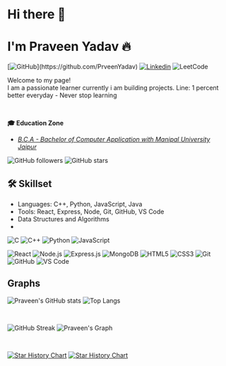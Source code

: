 # Hi there 👋

# I'm Praveen Yadav 🔥  

[![GitHub](https://img.shields.io/badge/-GitHub-2F2F2F?style=flat&logo=github&logoColor=white&link=[https://github.com/PrveenYadav](https://github.com/PrveenYadav))](https://github.com/PrveenYadav)
[![Linkedin](https://img.shields.io/badge/-LinkedIn-306EA8?style=flat&logo=Linkedin&logoColor=white&link=https://www.linkedin.com/in/prveen-yadav/)](https://www.linkedin.com/in/prveen-yadav/) 
![LeetCode](https://leetcode.com/u/prveen_yadav/)

Welcome to my page!  
I am a passionate learner currently i am building projects.
Line: 1 percent better everyday - Never stop learning

<br>

<b>🎓 Education Zone</b>
- *[B.C.A - Bachelor of Computer Application with Manipal University Jaipur]([https://jaipur.manipal.edu/](https://jaipur.manipal.edu/))*

![GitHub followers](https://img.shields.io/github/followers/PrveenYadav?label=Followers&style=social)
![GitHub stars](https://img.shields.io/github/stars/PrveenYadav?affiliations=OWNER%2CCOLLABORATOR&style=social)

## 🛠️ Skillset
- Languages: C++, Python, JavaScript, Java
- Tools: React, Express, Node, Git, GitHub, VS Code
- Data Structures and Algorithms
- 
![C](https://img.shields.io/badge/C-00599C?style=for-the-badge&logo=c&logoColor=white)
![C++](https://img.shields.io/badge/C++-00599C?logo=c%2b%2b&logoColor=white)
![Python](https://img.shields.io/badge/Python-3776AB?logo=python&logoColor=white)
![JavaScript](https://img.shields.io/badge/JavaScript-F7DF1E?logo=javascript&logoColor=black)

![React](https://img.shields.io/badge/React-61DAFB?logo=react&logoColor=white)
![Node.js](https://img.shields.io/badge/Node.js-339933?logo=nodedotjs&logoColor=white)
![Express.js](https://img.shields.io/badge/Express.js-000000?logo=express&logoColor=white)
![MongoDB](https://img.shields.io/badge/MongoDB-47A248?logo=mongodb&logoColor=white)
![HTML5](https://img.shields.io/badge/HTML5-E34F26?logo=html5&logoColor=white)
![CSS3](https://img.shields.io/badge/CSS3-1572B6?logo=css3&logoColor=white)
![Git](https://img.shields.io/badge/Git-F05032?logo=git&logoColor=white)
![GitHub](https://img.shields.io/badge/GitHub-181717?logo=github&logoColor=white)
![VS Code](https://img.shields.io/badge/VS%20Code-007ACC?logo=visual-studio-code&logoColor=white)

## Graphs
![Praveen's GitHub stats](https://github-readme-stats.vercel.app/api?username=PrveenYadav&show_icons=true&theme=radical)
![Top Langs](https://github-readme-stats.vercel.app/api/top-langs/?username=PrveenYadav&layout=compact&theme=dark)

<br>

![GitHub Streak](https://streak-stats.demolab.com/?user=PrveenYadav&theme=dark)
![Praveen's Graph](https://github-readme-activity-graph.vercel.app/graph?username=PrveenYadav&theme=react-dark)

<br>

[![Star History Chart](https://api.star-history.com/svg?repos=PrveenYadav/Full-stack-Journey&type=Date)](https://star-history.com/#PrveenYadav/Full-stack-Journey&Date)
[![Star History Chart](https://api.star-history.com/svg?repos=PrveenYadav/Full-stack-Journey&type=Date)](https://star-history.com/#PrveenYadav/Full-stack-Journey&Date)

